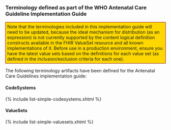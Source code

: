 ### Terminology defined as part of the WHO Antenatal Care Guideline Implementation Guide

<p style="background-color: gold; border:1px solid maroon; padding: 5px; max-width: 790px;">Note that the terminologies included in this implementation guide will need to be updated, because the ideal mechanism for distribution (as an expression) is not currently supported by the content logical definition constructs available in the FHIR ValueSet resource and all known implementations of it. Before use in a production environment, ensure you have the latest value sets based on the definitions for each value set (as defined in the inclusion/exclusion criteria for each one).</p>

The following terminology artifacts have been defined for the Antenatal Care Guidelines implementation guide:

#### CodeSystems
{% include list-simple-codesystems.xhtml %}

#### ValueSets
{% include list-simple-valuesets.xhtml %}
